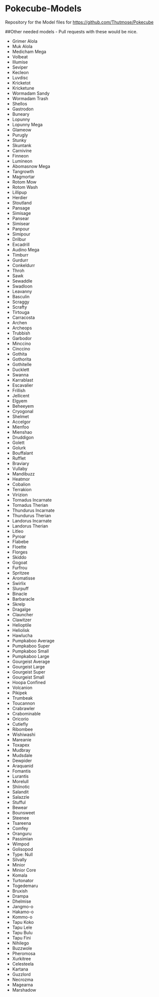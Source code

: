 # Pokecube-Models
Repository for the Model files for https://github.com/Thutmose/Pokecube

##Other needed models - Pull requests with these would be nice.

-   Grimer Alola
-   Muk Alola
-   Medicham Mega
-   Volbeat
-   Illumise
-   Seviper
-   Kecleon
-   Luvdisc
-   Kricketot
-   Kricketune
-   Wormadam Sandy
-   Wormadam Trash
-   Shellos
-   Gastrodon
-   Buneary
-   Lopunny
-   Lopunny Mega
-   Glameow
-   Purugly
-   Stunky
-   Skuntank
-   Carnivine
-   Finneon
-   Lumineon
-   Abomasnow Mega
-   Tangrowth
-   Magmortar
-   Rotom Mow
-   Rotom Wash
-   Lillipup
-   Herdier
-   Stoutland
-   Pansage
-   Simisage
-   Pansear
-   Simisear
-   Panpour
-   Simipour
-   Drilbur
-   Excadrill
-   Audino Mega
-   Timburr
-   Gurdurr
-   Conkeldurr
-   Throh
-   Sawk
-   Sewaddle
-   Swadloon
-   Leavanny
-   Basculin
-   Scraggy
-   Scrafty
-   Tirtouga
-   Carracosta
-   Archen
-   Archeops
-   Trubbish
-   Garbodor
-   Minccino
-   Cinccino
-   Gothita
-   Gothorita
-   Gothitelle
-   Ducklett
-   Swanna
-   Karrablast
-   Escavalier
-   Frillish
-   Jellicent
-   Elgyem
-   Beheeyem
-   Cryogonal
-   Shelmet
-   Accelgor
-   Mienfoo
-   Mienshao
-   Druddigon
-   Golett
-   Golurk
-   Bouffalant
-   Rufflet
-   Braviary
-   Vullaby
-   Mandibuzz
-   Heatmor
-   Cobalion
-   Terrakion
-   Virizion
-   Tornadus Incarnate
-   Tornadus Therian
-   Thundurus Incarnate
-   Thundurus Therian
-   Landorus Incarnate
-   Landorus Therian
-   Litleo
-   Pyroar
-   Flabebe
-   Floette
-   Florges
-   Skiddo
-   Gogoat
-   Furfrou
-   Spritzee
-   Aromatisse
-   Swirlix
-   Slurpuff
-   Binacle
-   Barbaracle
-   Skrelp
-   Dragalge
-   Clauncher
-   Clawitzer
-   Helioptile
-   Heliolisk
-   Hawlucha
-   Pumpkaboo Average
-   Pumpkaboo Super
-   Pumpkaboo Small
-   Pumpkaboo Large
-   Gourgeist Average
-   Gourgeist Large
-   Gourgeist Super
-   Gourgeist Small
-   Hoopa Confined
-   Volcanion
-   Pikipek
-   Trumbeak
-   Toucannon
-   Crabrawler
-   Crabominable
-   Oricorio
-   Cutiefly
-   Ribombee
-   Wishiwashi
-   Mareanie
-   Toxapex
-   Mudbray
-   Mudsdale
-   Dewpider
-   Araquanid
-   Fomantis
-   Lurantis
-   Morelull
-   Shiinotic
-   Salandit
-   Salazzle
-   Stufful
-   Bewear
-   Bounsweet
-   Steenee
-   Tsareena
-   Comfey
-   Oranguru
-   Passimian
-   Wimpod
-   Golisopod
-   Type: Null
-   Silvally
-   Minior
-   Minior Core
-   Komala
-   Turtonator
-   Togedemaru
-   Bruxish
-   Drampa
-   Dhelmise
-   Jangmo-o
-   Hakamo-o
-   Kommo-o
-   Tapu Koko
-   Tapu Lele
-   Tapu Bulu
-   Tapu Fini
-   Nihilego
-   Buzzwole
-   Pheromosa
-   Xurkitree
-   Celesteela
-   Kartana
-   Guzzlord
-   Necrozma
-   Magearna
-   Marshadow
